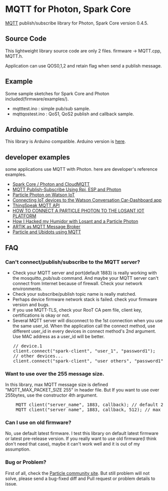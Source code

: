 # MQTT for Photon, Spark Core
<a href="http://mqtt.org/" target=_blank>MQTT</a> publish/subscribe library for Photon, Spark Core version 0.4.5.

## Source Code
This lightweight library source code are only 2 files. firmware -> MQTT.cpp, MQTT.h.

Application can use QOS0,1,2 and retain flag when send a publish message.

## Example
Some sample sketches for Spark Core and Photon included(firmware/examples/).
 - mqtttest.ino	: simple pub/sub sample. 
 - mqttqostest.ino : QoS1, QoS2 publish and callback sample.

## Arduino compatible
This library is Arduino compatible. Arduino version is <a href="https://github.com/hirotakaster/MQTT/tree/arduino">here</a>. 


## developer examples
some applications use MQTT with Photon. here are developer's reference examples.
- <a href="http://www.instructables.com/id/Spark-Core-Photon-and-CloudMQTT/" target="_blank">Spark Core / Photon and CloudMQTT</a>
- <a href="https://www.hackster.io/anasdalintakam/mqtt-publish-subscribe-using-rpi-esp-and-photon-864fe9#toc--particle-photon-as-mqtt-client-2" target="_blank">MQTT Publish-Subscribe Using Rpi, ESP and Photon</a>
- <a href="http://www.kevinhoyt.com/2016/04/27/particle-photon-on-watson-iot/" target="_blank">Particle Photon on Watson IoT</a>
- <a href="https://developer.ibm.com/recipes/tutorials/connecting-a-iot-device-of-the-watson-conversation-cardashboard-app/" target="_blank">Connecting IoT devices to the Watson Conversation Car-Dashboard app</a>
- <a href="https://jp.mathworks.com/help/thingspeak/mqtt-api.html" target="_blank">ThingSpeak MQTT API</a>
- <a href="https://www.losant.com/blog/how-to-connect-a-particle-photon-to-the-losant-iot-platform" target="_blank">HOW TO CONNECT A PARTICLE PHOTON TO THE LOSANT IOT PLATFORM</a>
- <a href="https://medium.com/@stevecaldwell/how-i-hacked-my-humidor-with-losant-and-a-particle-photon-84342744755b#.b68apdmo1" target="_blank">How I Hacked my Humidor with Losant and a Particle Photon</a>
- <a href="https://developer.artik.io/documentation/advanced-concepts/mqtt/color-mqtt.html" target="_blank">ARTIK as MQTT Message Broker</a>
- <a href="https://ubidots.com/docs/devices/particleMQTT.html" target="_blank">Particle and Ubidots using MQTT</a>

## FAQ
### Can't connect/publish/subscribe to the MQTT server?
- Check your MQTT server and port(default 1883) is really working with the mosquitto_pub/sub command. And maybe your MQTT server can't connect from Internet because of firewall. Check your network environments.
- Check your subscribe/publish topic name is really matched.
- Perhaps device firmware network stack is failed. check your firmware version and bugs.
- If you use MQTT-TLS, check your RooT CA pem file, client key, certifications is okay or not.
- Several MQTT server will disconnect to the 1st connection when you use the same user_id. When the application call the connect method, use different user_id in every devices in connect method's 2nd argument. Use MAC address as a user_id will be better.
<pre>
   // device.1
   client.connect("spark-client", "user_1", "password1");
   // other devices...
   client.connect("spark-client", "user_others", "password1");
</pre>

### Want to use over the 255 message size.
In this library, max MQTT message size is defined "MQTT_MAX_PACKET_SIZE 255" in header file. But If you want to use over 255bytes, use the constructor 4th argument.
<pre>
    MQTT client("server_name", 1883, callback); // default 255bytes
    MQTT client("server_name", 1883, callback, 512); // max 512bytes
</pre>

### Can I use on old firmware?
No, use default latest firmware. I test this library on default latest firmware or latest pre-release version. If you really want to use old firmware(I think don't need that case), maybe it can't work well and it is out of my assumption.

### Bug or Problem?
First of all, check the <a href="https://community.particle.io/" target="_blank">Particle community site<a/>. But still problem will not solve, please send a bug-fixed diff and Pull request or problem details to issue.
